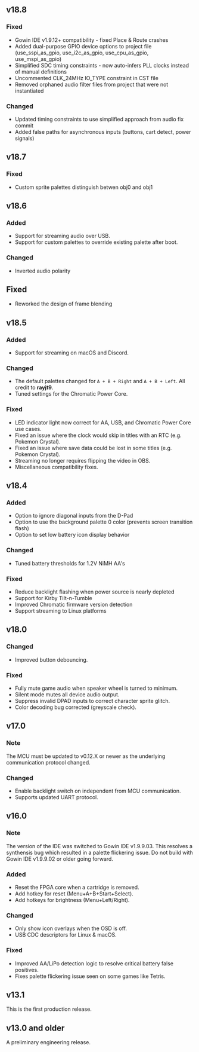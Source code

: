 ## v18.8

### Fixed
- Gowin IDE v1.9.12+ compatibility - fixed Place & Route crashes
- Added dual-purpose GPIO device options to project file (use_sspi_as_gpio, use_i2c_as_gpio, use_cpu_as_gpio, use_mspi_as_gpio)
- Simplified SDC timing constraints - now auto-infers PLL clocks instead of manual definitions
- Uncommented CLK_24MHz IO_TYPE constraint in CST file
- Removed orphaned audio filter files from project that were not instantiated

### Changed
- Updated timing constraints to use simplified approach from audio fix commit
- Added false paths for asynchronous inputs (buttons, cart detect, power signals)

## v18.7

### Fixed
- Custom sprite palettes distinguish betwen obj0 and obj1

## v18.6

### Added
- Support for streaming audio over USB.
- Support for custom palettes to override existing palette after boot.

### Changed
- Inverted audio polarity

## Fixed
- Reworked the design of frame blending

## v18.5

### Added
- Support for streaming on macOS and Discord.

### Changed
- The default palettes changed for `A + B + Right` and `A + B + Left`. All credit to **rayjt9**.
- Tuned settings for the Chromatic Power Core.

### Fixed
- LED indicator light now correct for AA, USB, and Chromatic Power Core use cases.
- Fixed an issue where the clock would skip in titles with an RTC (e.g. Pokemon Crystal).
- Fixed an issue where save data could be lost in some titles (e.g. Pokemon Crystal).
- Streaming no longer requires flipping the video in OBS.
- Miscellaneous compatibility fixes.

## v18.4

### Added
- Option to ignore diagonal inputs from the D-Pad
- Option to use the background palette 0 color (prevents screen transition flash)
- Option to set low battery icon display behavior

### Changed
- Tuned battery thresholds for 1.2V NiMH AA's

### Fixed
- Reduce backlight flashing when power source is nearly depleted
- Support for Kirby Tilt-n-Tumble
- Improved Chromatic firmware version detection
- Support streaming to Linux platforms

## v18.0

### Changed
- Improved button debouncing.

### Fixed
- Fully mute game audio when speaker wheel is turned to minimum.
- Silent mode mutes all device audio output.
- Suppress invalid DPAD inputs to correct character sprite glitch.
- Color decoding bug corrected (greyscale check).

## v17.0

### Note
The MCU must be updated to v0.12.X or newer as the underlying communication protocol changed.

### Changed
- Enable backlight switch on independent from MCU communication.
- Supports updated UART protocol.

## v16.0

### Note
The version of the IDE was switched to Gowin IDE v1.9.9.03. This resolves a synthensis bug which resulted in a palette flickering issue. Do not build with Gowin IDE v1.9.9.02 or older going forward.

### Added
- Reset the FPGA core when a cartridge is removed.
- Add hotkey for reset (Menu+A+B+Start+Select).
- Add hotkeys for brightness (Menu+Left/Right).

### Changed
- Only show icon overlays when the OSD is off.
- USB CDC descriptors for Linux & macOS.

### Fixed
- Improved AA/LiPo detection logic to resolve critical battery false positives.
- Fixes palette flickering issue seen on some games like Tetris.

## v13.1
This is the first production release.

## v13.0 and older
A preliminary engineering release.
